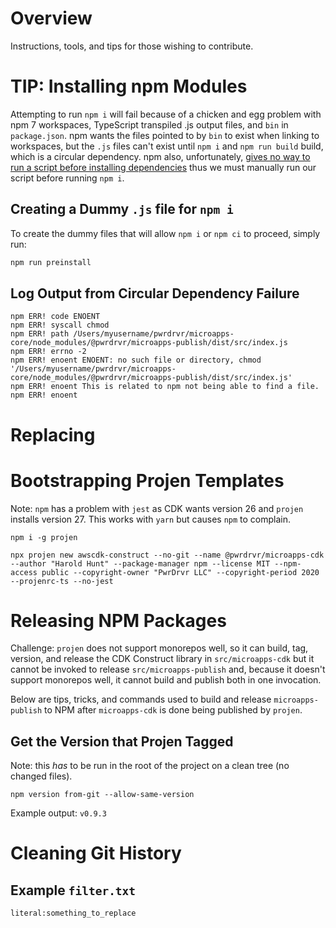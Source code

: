 # Overview

Instructions, tools, and tips for those wishing to contribute.

# TIP: Installing npm Modules

Attempting to run `npm i` will fail because of a chicken and egg problem with npm 7 workspaces, TypeScript transpiled .js output files, and `bin` in `package.json`. npm wants the files pointed to by `bin` to exist when linking to workspaces, but the `.js` files can't exist until `npm i` and `npm run build` build, which is a circular dependency. npm also, unfortunately, [gives no way to run a script before installing dependencies](https://stackoverflow.com/questions/46725374/how-to-run-a-script-before-installing-any-npm-module) thus we must manually run our script before running `npm i`.

## Creating a Dummy `.js` file for `npm i`

To create the dummy files that will allow `npm i` or `npm ci` to proceed, simply run:

```sh
npm run preinstall
```

## Log Output from Circular Dependency Failure

```log
npm ERR! code ENOENT
npm ERR! syscall chmod
npm ERR! path /Users/myusername/pwrdrvr/microapps-core/node_modules/@pwrdrvr/microapps-publish/dist/src/index.js
npm ERR! errno -2
npm ERR! enoent ENOENT: no such file or directory, chmod '/Users/myusername/pwrdrvr/microapps-core/node_modules/@pwrdrvr/microapps-publish/dist/src/index.js'
npm ERR! enoent This is related to npm not being able to find a file.
npm ERR! enoent
```

# Replacing

# Bootstrapping Projen Templates

Note: `npm` has a problem with `jest` as CDK wants version 26 and `projen` installs version 27. This works with `yarn` but causes `npm` to complain.

```
npm i -g projen

npx projen new awscdk-construct --no-git --name @pwrdrvr/microapps-cdk --author "Harold Hunt" --package-manager npm --license MIT --npm-access public --copyright-owner "PwrDrvr LLC" --copyright-period 2020 --projenrc-ts --no-jest
```

# Releasing NPM Packages

Challenge: `projen` does not support monorepos well, so it can build, tag, version, and release the CDK Construct library in `src/microapps-cdk` but it cannot be invoked to release `src/microapps-publish` and, because it doesn't support monorepos well, it cannot build and publish both in one invocation.

Below are tips, tricks, and commands used to build and release `microapps-publish` to NPM after `microapps-cdk` is done being published by `projen`.

## Get the Version that Projen Tagged

Note: this _has_ to be run in the root of the project on a clean tree (no changed files).

`npm version from-git --allow-same-version`

Example output: `v0.9.3`

# Cleaning Git History

## Example `filter.txt`

`literal:something_to_replace`
